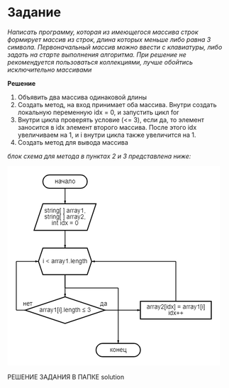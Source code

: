 # Задание

*Написать программу, которая из имеющегося массива строк формирует массив из строк, длина которых меньше либо равна 3 символа. Первоначальный массив можно ввести с клавиатуры, либо задать на старте выполнения алгоритма. При решение не рекомендуется пользоваться коллекциями, лучше обойтись исключительно массивами*

**Решение**

1. Объявить два массива одинаковой длины
2. Создать метод, на вход принимает оба массива. Внутри создать локальную переменную idx = 0, и запустить цикл for
3. Внутри цикла проверять условие (<= 3), если да, то элемент заносится в idx элемент второго массива. После этого idx увеличиваем на 1, и i внутри цикла также увеличится на 1.
4. Создать метод для вывода массива

*блок схема для метода в пунктах 2 и 3 представлена ниже:*

![Блок-схема](diagram.png)

РЕШЕНИЕ ЗАДАНИЯ В ПАПКЕ solution

